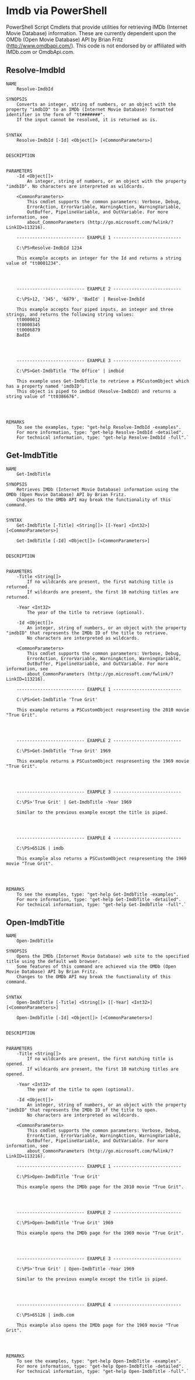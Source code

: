 Imdb via PowerShell
===================

PowerShell Script Cmdlets that provide utilities for retrieving IMDb (Internet Movie Database) information. These are currently dependent upon the OMDb (Open Movie Database) API by Brian Fritz (http://www.omdbapi.com/). This code is not endorsed by or affiliated with IMDb.com or OmdbApi.com.

Resolve-ImdbId
--------------

    NAME
        Resolve-ImdbId
    
    SYNOPSIS
        Converts an integer, string of numbers, or an object with the property "imdbID" to an IMDb (Internet Movie Database) formatted identifier in the form of "tt#######".
        If the input cannot be resolved, it is returned as is.
    
    
    SYNTAX
        Resolve-ImdbId [-Id] <Object[]> [<CommonParameters>]
    
    
    DESCRIPTION
    

    PARAMETERS
        -Id <Object[]>
            An integer, string of numbers, or an object with the property "imdbID". No characters are interpreted as wildcards.
        
        <CommonParameters>
            This cmdlet supports the common parameters: Verbose, Debug,
            ErrorAction, ErrorVariable, WarningAction, WarningVariable,
            OutBuffer, PipelineVariable, and OutVariable. For more information, see 
            about_CommonParameters (http://go.microsoft.com/fwlink/?LinkID=113216). 
    
        -------------------------- EXAMPLE 1 --------------------------
    
        C:\PS>Resolve-ImdbId 1234
    
        This example accepts an integer for the Id and returns a string value of "tt0001234".
    
    
    
    
        -------------------------- EXAMPLE 2 --------------------------
    
        C:\PS>12, '345', '6879', 'BadId' | Resolve-ImdbId
    
        This example accepts four piped inputs, an integer and three strings, and returns the following string values:
        tt0000012
        tt0000345
        tt0006879
        BadId
    
    
    
    
        -------------------------- EXAMPLE 3 --------------------------
    
        C:\PS>Get-ImdbTitle 'The Office' | imdbid
    
        This example uses Get-ImdbTitle to retrieve a PSCustomObject which has a property named 'imdbID'.
        This object is piped to imdbid (Resolve-ImdbId) and returns a string value of "tt0386676".
    
    
    
    
    REMARKS
        To see the examples, type: "get-help Resolve-ImdbId -examples".
        For more information, type: "get-help Resolve-ImdbId -detailed".
        For technical information, type: "get-help Resolve-ImdbId -full".`



Get-ImdbTitle
-------------

    NAME
        Get-ImdbTitle
    
    SYNOPSIS
        Retrieves IMDb (Internet Movie Database) information using the OMDb (Open Movie Database) API by Brian Fritz.
        Changes to the OMDb API may break the functionality of this command.
    
    
    SYNTAX
        Get-ImdbTitle [-Title] <String[]> [[-Year] <Int32>] [<CommonParameters>]
    
        Get-ImdbTitle [-Id] <Object[]> [<CommonParameters>]
    
    
    DESCRIPTION
    

    PARAMETERS
        -Title <String[]>
            If no wildcards are present, the first matching title is returned.
            If wildcards are present, the first 10 matching titles are returned.
        
        -Year <Int32>
            The year of the title to retrieve (optional).
        
        -Id <Object[]>
            An integer, string of numbers, or an object with the property "imdbID" that represents the IMDb ID of the title to retrieve.
            No characters are interpreted as wildcards.
        
        <CommonParameters>
            This cmdlet supports the common parameters: Verbose, Debug,
            ErrorAction, ErrorVariable, WarningAction, WarningVariable,
            OutBuffer, PipelineVariable, and OutVariable. For more information, see 
            about_CommonParameters (http://go.microsoft.com/fwlink/?LinkID=113216). 
    
        -------------------------- EXAMPLE 1 --------------------------
    
        C:\PS>Get-ImdbTitle 'True Grit'
    
        This example returns a PSCustomObject respresenting the 2010 movie "True Grit".
    
    
    
    
        -------------------------- EXAMPLE 2 --------------------------
    
        C:\PS>Get-ImdbTitle 'True Grit' 1969
    
        This example returns a PSCustomObject respresenting the 1969 movie "True Grit".
    
    
    
    
        -------------------------- EXAMPLE 3 --------------------------
    
        C:\PS>'True Grit' | Get-ImdbTitle -Year 1969
    
        Similar to the previous example except the title is piped.
    
    
    
    
        -------------------------- EXAMPLE 4 --------------------------
    
        C:\PS>65126 | imdb
    
        This example also returns a PSCustomObject respresenting the 1969 movie "True Grit".
    
    
    
    
    REMARKS
        To see the examples, type: "get-help Get-ImdbTitle -examples".
        For more information, type: "get-help Get-ImdbTitle -detailed".
        For technical information, type: "get-help Get-ImdbTitle -full".`



Open-ImdbTitle
--------------

    NAME
        Open-ImdbTitle
    
    SYNOPSIS
        Opens the IMDb (Internet Movie Database) web site to the specified title using the default web browser.
        Some features of this command are achieved via the OMDb (Open Movie Database) API by Brian Fritz.
        Changes to the OMDb API may break the functionality of this command.
    
    
    SYNTAX
        Open-ImdbTitle [-Title] <String[]> [[-Year] <Int32>] [<CommonParameters>]
    
        Open-ImdbTitle [-Id] <Object[]> [<CommonParameters>]
    
    
    DESCRIPTION
    

    PARAMETERS
        -Title <String[]>
            If no wildcards are present, the first matching title is opened.
            If wildcards are present, the first 10 matching titles are opened.
        
        -Year <Int32>
            The year of the title to open (optional).
        
        -Id <Object[]>
            An integer, string of numbers, or an object with the property "imdbID" that represents the IMDb ID of the title to open.
            No characters are interpreted as wildcards.
        
        <CommonParameters>
            This cmdlet supports the common parameters: Verbose, Debug,
            ErrorAction, ErrorVariable, WarningAction, WarningVariable,
            OutBuffer, PipelineVariable, and OutVariable. For more information, see 
            about_CommonParameters (http://go.microsoft.com/fwlink/?LinkID=113216). 
    
        -------------------------- EXAMPLE 1 --------------------------
    
        C:\PS>Open-ImdbTitle 'True Grit'
    
        This example opens the IMDb page for the 2010 movie "True Grit".
    
    
    
    
        -------------------------- EXAMPLE 2 --------------------------
    
        C:\PS>Open-ImdbTitle 'True Grit' 1969
    
        This example opens the IMDb page for the 1969 movie "True Grit".
    
    
    
    
        -------------------------- EXAMPLE 3 --------------------------
    
        C:\PS>'True Grit' | Open-ImdbTitle -Year 1969
    
        Similar to the previous example except the title is piped.
    
    
    
    
        -------------------------- EXAMPLE 4 --------------------------
    
        C:\PS>65126 | imdb.com
    
        This example also opens the IMDb page for the 1969 movie "True Grit".
    
    
    
    
    REMARKS
        To see the examples, type: "get-help Open-ImdbTitle -examples".
        For more information, type: "get-help Open-ImdbTitle -detailed".
        For technical information, type: "get-help Open-ImdbTitle -full".`
